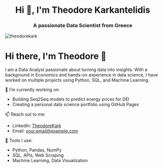 <h1 align="center">Hi 👋, I'm Theodore Karkantelidis</h1>
<h3 align="center">A passionate Data Scientist from Greece</h3>


<p align="left"> <img src="https://komarev.com/ghpvc/?username=theodorekark&label=Profile%20views&color=0e75b6&style=flat" alt="theodorekark" /> </p>

# Hi there, I'm Theodore 👋

I am a Data Analyst passionate about turning data into insights. With a background in Economics and hands-on experience in data science, I have worked on multiple projects using Python, SQL, and Machine Learning.

🔭 I’m currently working on:
- Building Seq2Seq models to predict energy prices for DEI
- Creating a personal data science portfolio using GitHub Pages

📫 Reach out to me:
- LinkedIn: [TheodoreKark]((https://www.linkedin.com/in/theodore-karkadelidhs/))
- Email: your.email@example.com

🚀 Tools I use:
- Python, Pandas, NumPy
- SQL, APIs, Web Scraping
- Machine Learning, Data Visualization
